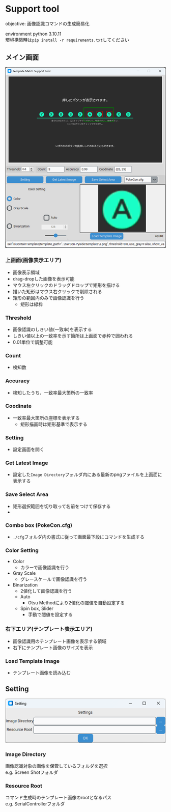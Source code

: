 # Support tool
objective: 画像認識コマンドの生成簡易化

environment
python 3.10.11\
環境構築時は`pip install -r requirements.txt`してください

## メイン画面
![Alt text](./src/image2.png)
### 上画面(画像表示エリア)
- 画像表示領域
- drag-dropした画像を表示可能
- マウス左クリックのドラッグドロップで矩形を描ける
- 描いた矩形はマウス右クリックで削除される
- 矩形の範囲内のみで画像認識を行う
    - 矩形は緑枠


### Threshold
- 画像認識のしきい値(一致率)を表示する
- しきい値以上の一致率を示す箇所は上画面で赤枠で囲われる
- 0.01単位で調整可能

### Count
- 検知数

### Accuracy
- 検知したうち、一致率最大箇所の一致率

### Coodinate
- 一致率最大箇所の座標を表示する
    - 矩形描画時は矩形基準で表示する  

### Setting
- 設定画面を開く

### Get Latest Image
- 設定した`Image Directory`フォルダ内にある最新のpngファイルを上画面に表示する

### Save Select Area
- 矩形選択範囲を切り取って名前をつけて保存する
- 

### Combo box (PokeCon.cfg)
- `./cfg`フォルダ内の書式に従って画面最下段にコマンドを生成する

### Color Setting
- Color
    - カラーで画像認識を行う
- Gray Scale
    - グレースケールで画像認識を行う
- Binarization
    - 2値化して画像認識を行う
    - Auto
        - Otsu Methodにより2値化の閾値を自動設定する
    - Spin box, Slider
        - 手動で閾値を設定する

### 右下エリア(テンプレート表示エリア)
- 画像認識用のテンプレート画像を表示する領域
- 右下にテンプレート画像のサイズを表示

### Load Template Image
- テンプレート画像を読み込む




## Setting
![Alt text](./src/image.png)

### Image Directory
画像認識対象の画像を保管しているフォルダを選択\
e.g. Screen Shotフォルダ

### Resource Root
コマンド生成時のテンプレート画像のrootとなるパス\
e.g. SerialControllerフォルダ
